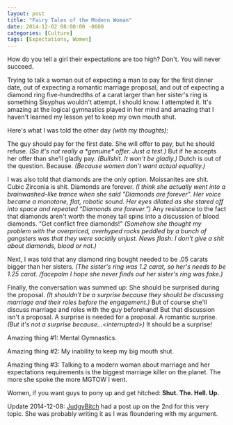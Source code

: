 ```yaml
---
layout: post
title: "Fairy Tales of the Modern Woman"
date: 2014-12-02 08:00:00 -0600
categories: [Culture]
tags: [Expectations, Women]
---
```


How do you tell a girl their expectations are too high? Don't. You will never succeed.

Trying to talk a woman out of expecting a man to pay for the first dinner date, out of expecting a romantic marriage proposal, and out of expecting a diamond ring five-hundredths of a carat larger than her sister's ring is something Sisyphus wouldn't attempt. I should know. I attempted it. It's amazing at the logical gymnastics played in her mind and amazing that I haven't learned my lesson yet to keep my own mouth shut.

Here's what I was told the other day *(with my thoughts)*:

The guy should pay for the first date. She will offer to pay, but he should refuse. *(So it's not really a \*genuine\* offer. Just a test.)* But if he accepts her offer than she'll gladly pay. *(Bullshit. It won't be gladly.)* Dutch is out of the question. Because. *(Because women don't want actual equality.)*

I was also told that diamonds are the only option. Moissanites are shit. Cubic Zirconia is shit. Diamonds are forever. *(I think she actually went into a brainwashed-like trance when she said "Diamonds are forever". Her voice became a monotone, flat, robotic sound. Her eyes dilated as she stared off into space and repeated “Diamonds are forever.”)* Any resistance to the fact that diamonds aren't worth the money tail spins into a discussion of blood diamonds. "Get conflict free diamonds!" *(Somehow she thought my problem with the overpriced, overhyped rocks peddled by a bunch of gangsters was that they were socially unjust. News flash: I don't give a shit about diamonds, blood or not.)*

Next, I was told that any diamond ring bought needed to be .05 carats bigger than her sisters. *(The sister's ring was 1.2 carat, so her's needs to be 1.25 carat. /facepalm I hope she never finds out her sister's ring was fake.)*

Finally, the conversation was summed up: She should be surprised during the proposal. *(It shouldn't be a surprise because they should be discussing marriage and their roles before the engagement.)* But of course she'll discuss marriage and roles with the guy beforehand! But that discussion isn't a proposal. A surprise is needed for a proposal. A romantic surprise. *(But it's not a surprise because...\<interrupted\>)* It should be a surprise!

Amazing thing #1: Mental Gymnastics.

Amazing thing #2: My inability to keep my big mouth shut.

Amazing thing #3: Talking to a modern woman about marriage and her expectations requirements is the biggest marriage killer on the planet. The more she spoke the more MGTOW I went.

Women, if you want guys to pony up and get hitched: **Shut. The. Hell. Up.**

Update 2014-12-08: [JudgyBitch](http://judgybitch.com/2014/12/02/why-men-should-never-pay-for-the-first-date/) had a post up on the 2nd for this very topic. She was probably writing it as I was floundering with my argument.
